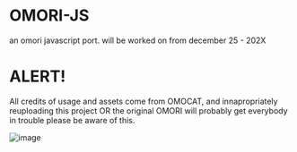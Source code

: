 # OMORI-JS
an omori javascript port. will be worked on from december 25 - 202X


# ALERT!
All credits of usage and assets come from OMOCAT, and innapropriately reuploading this project OR the original OMORI will probably get everybody in trouble please be aware of this.

![image](https://user-images.githubusercontent.com/83734653/208526374-d27c75ec-022f-430e-b1ff-eaa2b6710d9e.png)
